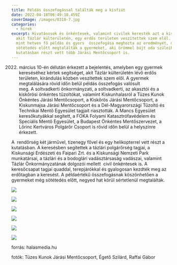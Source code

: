 ```yaml
---
title: Példás összefogással találták meg a kisfiút
date: 2022-04-18T06:49:18.459Z
coverImage: /images/0310-7.jpg
categories:
  - hirek
excerpt: Hivatásosok és önkéntesek, valamint civilek keresték azt a kisfiút,
  akit Tázlár külterületén, egy erdős területen veszítettek szem elől. A több
  mint hetven fő példás és gyors  összefogása meghozta az eredményét, még a
  sötétedés előtt megtalálták a gyermeket, aki örömmel bújt oda szüleihez. A
  kutatásban részt vett több Járási Mentőcsoport is.
---
```

2022. március 10-én délután érkezett a bejelentés, amelyben egy gyermek kereséséhez kértek segítséget, akit Tázlár külterületén lévő erdős területen, kirándulás közben veszítettek szem elől. A gyermek megtalálására rövid időn belül példás összefogás valósult meg. A soltvadkerti önkormányzati, a soltvadkerti, az akasztói és a kiskőrösi önkéntes tűzoltókat, valamint Kiskunhalasról a Tüzes Kunok Önkéntes Járási Mentőcsoport, a Kiskőrös Járási Mentőcsoport, a Kiskunmajsa Járási Mentőcsoport és a Dél-Magyarországi Tűzoltó és Technikai Mentő Egyesület tagjait riasztották. A Mancs Egyesület keresőkutyákkal segített, a FOKA Folyami Katasztrófavédelem és Speciális Mentő Egyesület, a Budapest Önkéntes Mentőszervezet, a Lőrinc Kertváros Polgárőr Csoport is rövid időn belül a helyszínre érkezett.

A  rendőrség két járművel, tizenegy fővel és egy helikopterrel vett részt a kutatásban. A keresésben segítettek a tázlári polgárőrség tagjai, a Kiskunsági Erdészeti és Faipari Zrt. és a Kiskunsági Nemzeti Park munkatársai, a tázlári és a bodoglári vadásztársaság vadászai, valamint Tázlár Önkormányzatának dolgozói mellett  civil önkéntesek is. A keresőcsapat tagjai quaddal, terepjárókkal és gyalogosan kezdték meg az erdőtagban a keresést. A példaértékű összefogásnak köszönhetően a gyermeket még sötétedés előtt, negyed hat körül sértetlenül megtalálták. 

![](/images/0310-1.jpg)

![](/images/0310-2.jpg)

![](/images/0310-3.jpg)

![](/images/0310-4.jpg)

![](/images/0310-5.jpg)

![](/images/0310-6.jpg)

forrás: halasmedia.hu

fotók: Tüzes Kunok Járási Mentőcsoport, Égető Szilárd, Raffai Gábor